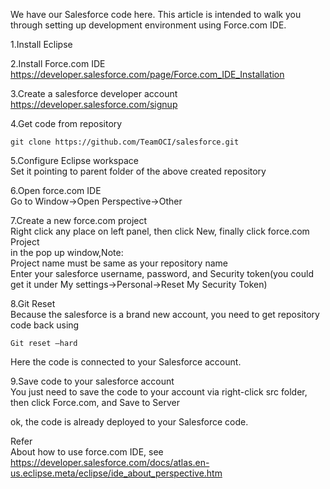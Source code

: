 We have our Salesforce code here.
This article is intended to walk you through setting up development environment using Force.com IDE.

1.Install Eclipse

2.Install Force.com IDE      
https://developer.salesforce.com/page/Force.com_IDE_Installation

3.Create a salesforce developer account      
https://developer.salesforce.com/signup

4.Get code from repository 
~~~
git clone https://github.com/TeamOCI/salesforce.git
~~~

5.Configure Eclipse workspace      
Set it pointing to parent folder of the above created repository

6.Open force.com IDE      
Go to Window->Open Perspective->Other

7.Create a new force.com project      
Right click any place on left panel, then click New, finally click force.com Project      
in the pop up window,Note:      
Project name must be same as your repository name      
Enter your salesforce username, password, and Security token(you could get it under My settings->Personal->Reset My Security Token)

8.Git Reset      
Because the salesforce is a brand new account, you need to get repository code back using
~~~
Git reset –hard
~~~
Here the code is connected to your Salesforce account.

9.Save code to your salesforce account      
You just need to save the code to your account via right-click src folder, then click Force.com, and Save to Server

ok, the code is already deployed to your Salesforce code.

Refer      
About how to use force.com IDE, see      
https://developer.salesforce.com/docs/atlas.en-us.eclipse.meta/eclipse/ide_about_perspective.htm
